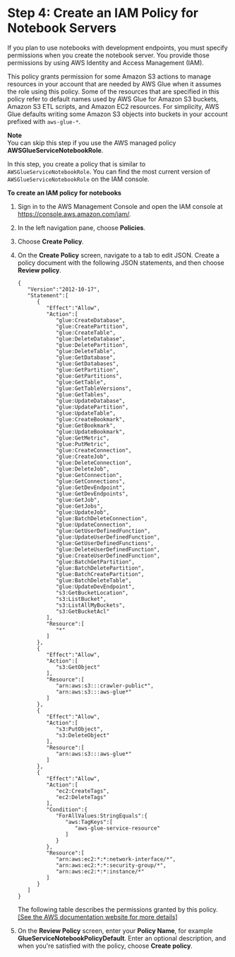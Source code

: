 # Step 4: Create an IAM Policy for Notebook Servers<a name="create-notebook-policy"></a>

If you plan to use notebooks with development endpoints, you must specify permissions when you create the notebook server\. You provide those permissions by using AWS Identity and Access Management \(IAM\)\.

This policy grants permission for some Amazon S3 actions to manage resources in your account that are needed by AWS Glue when it assumes the role using this policy\. Some of the resources that are specified in this policy refer to default names used by AWS Glue for Amazon S3 buckets, Amazon S3 ETL scripts, and Amazon EC2 resources\. For simplicity, AWS Glue defaults writing some Amazon S3 objects into buckets in your account prefixed with `aws-glue-*`\. 

**Note**  
You can skip this step if you use the AWS managed policy **AWSGlueServiceNotebookRole**\.

In this step, you create a policy that is similar to `AWSGlueServiceNotebookRole`\. You can find the most current version of `AWSGlueServiceNotebookRole` on the IAM console\.

**To create an IAM policy for notebooks**

1. Sign in to the AWS Management Console and open the IAM console at [https://console\.aws\.amazon\.com/iam/](https://console.aws.amazon.com/iam/)\.

1. In the left navigation pane, choose **Policies**\.

1. Choose **Create Policy**\.

1. On the **Create Policy** screen, navigate to a tab to edit JSON\. Create a policy document with the following JSON statements, and then choose **Review policy**\.

   ```
   {  
      "Version":"2012-10-17",
      "Statement":[  
         {  
            "Effect":"Allow",
            "Action":[  
               "glue:CreateDatabase",
               "glue:CreatePartition",
               "glue:CreateTable",
               "glue:DeleteDatabase",
               "glue:DeletePartition",
               "glue:DeleteTable",
               "glue:GetDatabase",
               "glue:GetDatabases",
               "glue:GetPartition",
               "glue:GetPartitions",
               "glue:GetTable",
               "glue:GetTableVersions",
               "glue:GetTables",
               "glue:UpdateDatabase",
               "glue:UpdatePartition",
               "glue:UpdateTable",
               "glue:CreateBookmark",
               "glue:GetBookmark",
               "glue:UpdateBookmark",
               "glue:GetMetric",
               "glue:PutMetric",
               "glue:CreateConnection",
               "glue:CreateJob",
               "glue:DeleteConnection",
               "glue:DeleteJob",
               "glue:GetConnection",
               "glue:GetConnections",
               "glue:GetDevEndpoint",
               "glue:GetDevEndpoints",
               "glue:GetJob",
               "glue:GetJobs",
               "glue:UpdateJob",
               "glue:BatchDeleteConnection",
               "glue:UpdateConnection",
               "glue:GetUserDefinedFunction",
               "glue:UpdateUserDefinedFunction",
               "glue:GetUserDefinedFunctions",
               "glue:DeleteUserDefinedFunction",
               "glue:CreateUserDefinedFunction",
               "glue:BatchGetPartition",
               "glue:BatchDeletePartition",
               "glue:BatchCreatePartition",
               "glue:BatchDeleteTable",
               "glue:UpdateDevEndpoint",
               "s3:GetBucketLocation",
               "s3:ListBucket",
               "s3:ListAllMyBuckets",
               "s3:GetBucketAcl"
            ],
            "Resource":[  
               "*"
            ]
         },
         {  
            "Effect":"Allow",
            "Action":[  
               "s3:GetObject"
            ],
            "Resource":[  
               "arn:aws:s3:::crawler-public*",
               "arn:aws:s3:::aws-glue*"
            ]
         },
         {  
            "Effect":"Allow",
            "Action":[  
               "s3:PutObject",
               "s3:DeleteObject"			
            ],
            "Resource":[  
               "arn:aws:s3:::aws-glue*"
            ]
         },
         {  
            "Effect":"Allow",
            "Action":[  
               "ec2:CreateTags",
               "ec2:DeleteTags"
            ],
            "Condition":{  
               "ForAllValues:StringEquals":{  
                  "aws:TagKeys":[  
                     "aws-glue-service-resource"
                  ]
               }
            },
            "Resource":[  
               "arn:aws:ec2:*:*:network-interface/*",
               "arn:aws:ec2:*:*:security-group/*",
               "arn:aws:ec2:*:*:instance/*"
            ]
         }
      ]
   }
   ```

   The following table describes the permissions granted by this policy\.    
[\[See the AWS documentation website for more details\]](http://docs.aws.amazon.com/glue/latest/dg/create-notebook-policy.html)

1. On the **Review Policy** screen, enter your **Policy Name**, for example **GlueServiceNotebookPolicyDefault**\. Enter an optional description, and when you're satisfied with the policy, choose **Create policy**\.